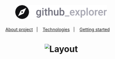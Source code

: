 <h1 align="center">
  <img width="300" alt="logo" src="https://raw.githubusercontent.com/g4-lima/github-explore/f6e471cae2e7006628c50d4b4e300434266f3193/web/src/assets/logo.svg">
</h1>

<p align="center">
  <a href="#about-project">About project</a>&nbsp;&nbsp;&nbsp;|&nbsp;&nbsp;&nbsp;
  <a href="#technologies">Technologies</a>&nbsp;&nbsp;&nbsp;|&nbsp;&nbsp;&nbsp;
  <a href="#getting-started">Getting started</a>&nbsp;&nbsp;&nbsp;&nbsp;&nbsp;&nbsp;
</p>

<h1 align="center">
  <img alt="Layout" src="https://media0.giphy.com/media/635xHsPjIPrntfzZOM/giphy.gif">
</h1>
